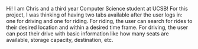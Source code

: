 Hi!
I am Chris and a third year Computer Science student at UCSB!
For this project, I was thinking of having two tabs available after the user logs in: one for driving and one for riding.
For riding, the user can search for rides to their desired location and within a desired time frame.
For driving, the user can post their drive with basic information like how many seats are available, storage capacity, destination, etc.
